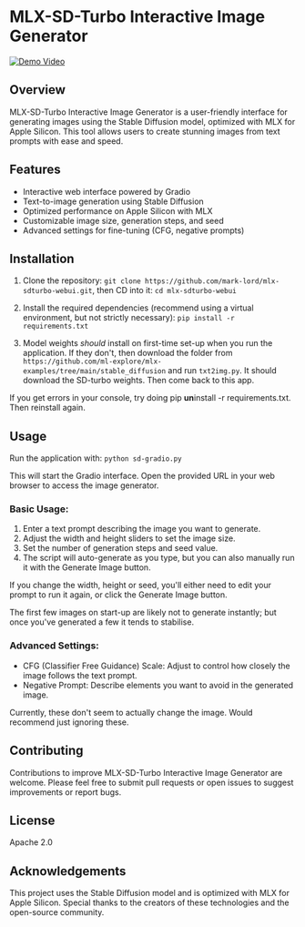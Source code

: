 # MLX-SD-Turbo Interactive Image Generator

[![Demo Video](https://img.youtube.com/vi/VwJ2Ik_faH8/0.jpg)](https://www.youtube.com/watch?v=VwJ2Ik_faH8)

## Overview

MLX-SD-Turbo Interactive Image Generator is a user-friendly interface for generating images using the Stable Diffusion model, optimized with MLX for Apple Silicon. This tool allows users to create stunning images from text prompts with ease and speed.

## Features

- Interactive web interface powered by Gradio
- Text-to-image generation using Stable Diffusion
- Optimized performance on Apple Silicon with MLX
- Customizable image size, generation steps, and seed
- Advanced settings for fine-tuning (CFG, negative prompts)

## Installation

1. Clone the repository: `git clone https://github.com/mark-lord/mlx-sdturbo-webui.git`, then CD into it: `cd mlx-sdturbo-webui`

2. Install the required dependencies (recommend using a virtual environment, but not strictly necessary): `pip install -r requirements.txt`

3. Model weights *should* install on first-time set-up when you run the application. If they don't, then download the folder from `https://github.com/ml-explore/mlx-examples/tree/main/stable_diffusion` and run `txt2img.py`. It should download the SD-turbo weights. Then come back to this app.

If you get errors in your console, try doing pip **un**install -r requirements.txt. Then reinstall again.

## Usage

Run the application with: `python sd-gradio.py`

This will start the Gradio interface. Open the provided URL in your web browser to access the image generator.

### Basic Usage:

1. Enter a text prompt describing the image you want to generate.
2. Adjust the width and height sliders to set the image size.
3. Set the number of generation steps and seed value.
4. The script will auto-generate as you type, but you can also manually run it with the Generate Image button.

If you change the width, height or seed, you'll either need to edit your prompt to run it again, or click the Generate Image button.

The first few images on start-up are likely not to generate instantly; but once you've generated a few it tends to stabilise.

### Advanced Settings:

- CFG (Classifier Free Guidance) Scale: Adjust to control how closely the image follows the text prompt.
- Negative Prompt: Describe elements you want to avoid in the generated image.

Currently, these don't seem to actually change the image. Would recommend just ignoring these.

## Contributing

Contributions to improve MLX-SD-Turbo Interactive Image Generator are welcome. Please feel free to submit pull requests or open issues to suggest improvements or report bugs.

## License

Apache 2.0

## Acknowledgements

This project uses the Stable Diffusion model and is optimized with MLX for Apple Silicon. Special thanks to the creators of these technologies and the open-source community.
